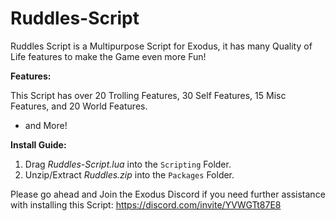 # Ruddles-Script


Ruddles Script is a Multipurpose Script for Exodus, it has many Quality of Life features to make the Game even more Fun!



**Features:**

This Script has over 20 Trolling Features, 30 Self Features, 15 Misc Features, and 20 World Features.

 + and More!


**Install Guide:**

1) Drag *Ruddles-Script.lua* into the ``Scripting`` Folder.
2) Unzip/Extract *Ruddles.zip* into the ``Packages`` Folder.


Please go ahead and Join the Exodus Discord if you need further assistance with installing this Script: https://discord.com/invite/YVWGTt87E8
